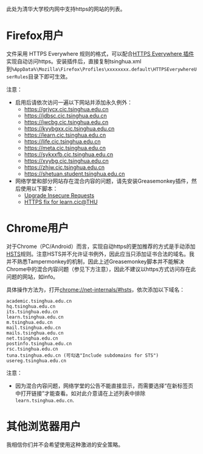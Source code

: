 此处为清华大学校内网中支持https的网站的列表。

# Firefox用户

文件采用 HTTPS Everywhere 规则的格式，可以配合[HTTPS Everywhere 插件](https://www.eff.org/https-everywhere)实现自动访问https。安装插件后，直接复制tsinghua.xml到`%AppData%\Mozilla\Firefox\Profiles\xxxxxxxx.default\HTTPSEverywhereUserRules`目录下即可生效。

注意：

* 启用后请依次访问一遍以下网站并添加永久例外：
  * https://grjycx.cic.tsinghua.edu.cn
  * https://jdbsc.cic.tsinghua.edu.cn
  * https://jwcbg.cic.tsinghua.edu.cn
  * https://kyybgxx.cic.tsinghua.edu.cn
  * https://learn.cic.tsinghua.edu.cn
  * https://life.cic.tsinghua.edu.cn
  * https://meta.cic.tsinghua.edu.cn
  * https://sykxxfb.cic.tsinghua.edu.cn
  * https://xyybg.cic.tsinghua.edu.cn
  * https://zhjw.cic.tsinghua.edu.cn
  * https://shetuan.student.tsinghua.edu.cn
* 网络学堂和部分网站存在混合内容的问题，请先安装Greasemonkey插件，然后使用以下脚本：
  * [Upgrade Insecure Requests](https://github.com/wangqr/dummy/raw/master/csp.user.js)
  * [HTTPS fix for learn.cic@THU](https://github.com/wangqr/dummy/raw/master/learnfix.user.js)

# Chrome用户

对于Chrome（PC/Android）而言，实现自动https的更加推荐的方式是手动添加[HSTS](https://zh.wikipedia.org/wiki/HTTP%E4%B8%A5%E6%A0%BC%E4%BC%A0%E8%BE%93%E5%AE%89%E5%85%A8)规则。注意HSTS并不允许证书例外，因此应当只添加证书合法的域名。我并不熟悉Tampermonkey的机制，因此上述Greasemonkey脚本并不能解决Chrome中的混合内容问题（参见下方注意），因此不建议以https方式访问存在此问题的网站，如info。

具体操作方法为，打开[chrome://net-internals/#hsts](chrome://net-internals/#hsts)，依次添加以下域名：

```text
academic.tsinghua.edu.cn
hq.tsinghua.edu.cn
its.tsinghua.edu.cn
learn.tsinghua.edu.cn
m.tsinghua.edu.cn
mail.tsinghua.edu.cn
mails.tsinghua.edu.cn
net.tsinghua.edu.cn
postinfo.tsinghua.edu.cn
rsc.tsinghua.edu.cn
tuna.tsinghua.edu.cn (可勾选"Include subdomains for STS")
usereg.tsinghua.edu.cn
```

注意：

* 因为混合内容问题，网络学堂的公告不能直接显示，而需要选择“在新标签页中打开链接”才能查看。如对此介意请在上述列表中排除`learn.tsinghua.edu.cn`.

# 其他浏览器用户

我相信你们并不会希望使用这种激进的安全策略。